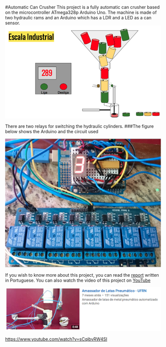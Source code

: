 #Automatic Can Crusher
This project is a fully automatic can crusher based on the microcontroller ATmega328p Arduino Uno. The machine is made of two hydraulic rams and an Arduino which has a LDR and a LED as a can sensor.
![](https://github.com/jaimedantas/Automatic-Can-Crusher-Arduino/blob/master/project.png)

There are two relays for switching the hydraulic cylinders. 
###The figure below shows the Arduino and the circuit used

![](https://github.com/jaimedantas/Automatic-Can-Crusher-Arduino/blob/master/arduino.png)

If you wish to know more about this project, you can read the [report](https://github.com/jaimedantas/Automatic-Can-Crusher-Arduino/blob/master/full_report.pdf) written in Portuguese. You can also watch the video of this project on [YouTube](https://www.youtube.com/watch?v=sCqibvRW4SI)

![](https://github.com/jaimedantas/Automatic-Can-Crusher-Arduino/blob/master/video_can.png)

https://www.youtube.com/watch?v=sCqibvRW4SI
